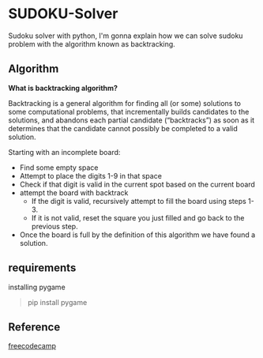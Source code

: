 # SUDOKU-Solver

Sudoku solver with python, I'm gonna explain how we can solve sudoku problem with the algorithm known as backtracking.

## **Algorithm**

**What is backtracking algorithm?**

Backtracking is a general algorithm for finding all (or some) solutions to some computational problems, that incrementally builds candidates to the solutions, and abandons each partial candidate (“backtracks”) as soon as it determines that the candidate cannot possibly be completed to a valid solution.

Starting with an incomplete board:

* Find some empty space
* Attempt to place the digits 1-9 in that space
* Check if that digit is valid in the current spot based on the current board
* attempt the board with backtrack
  + If the digit is valid, recursively attempt to fill the board using steps 1-3.
  + If it is not valid, reset the square you just filled and go back to the previous step.
* Once the board is full by the definition of this algorithm we have found a solution.

## requirements

installing pygame
> pip install pygame

## Reference

[freecodecamp](https://www.freecodecamp.org/news/lets-backtrack-and-save-some-queens-1f9ef6af5415/)
